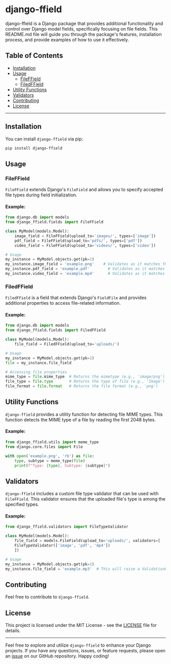 
# django-ffield

django-ffield is a Django package that provides additional functionality and control over Django model fields, specifically focusing on file fields. This README.md file will guide you through the package's features, installation process, and provide examples of how to use it effectively.

## Table of Contents
- [Installation](#installation)
- [Usage](#usage)
  - [FileFField](#fileffield)
  - [FiledFField](#filedffield)
- [Utility Functions](#utility-functions)
- [Validators](#validators)
- [Contributing](#contributing)
- [License](#license)

---

## Installation

You can install `django-ffield` via pip:

```bash
pip install django-ffield
```

## Usage

### FileFField

`FileFField` extends Django's `FileField` and allows you to specify accepted file types during field initialization.

#### Example:

```python
from django.db import models
from django_ffield.fields import FileFField

class MyModel(models.Model):
    image_field = FileFField(upload_to='images/', types=['image'])
    pdf_field = FileFField(upload_to='pdfs/', types=['pdf'])
    video_field = FileFField(upload_to='videos/', types=['video'])

# Usage
my_instance = MyModel.objects.get(pk=1)
my_instance.image_field = 'example.png'    # Validates as it matches the 'image' type
my_instance.pdf_field = 'example.pdf'        # Validates as it matches the 'pdf' type
my_instance.video_field = 'example.mp4'      # Validates as it matches the 'video' type
```

### FiledFField

`FiledFField` is a field that extends Django's `FieldFile` and provides additional properties to access file-related information.

#### Example:

```python
from django.db import models
from django_ffield.fields import FiledFField

class MyModel(models.Model):
    file_field = FiledFField(upload_to='uploads/')

# Usage
my_instance = MyModel.objects.get(pk=1)
file = my_instance.file_field

# Accessing file properties
mime_type = file.mime_type  # Returns the mimetype (e.g., 'image/png')
file_type = file.type       # Returns the type of file (e.g., 'Image')
file_format = file.format   # Returns the file format (e.g., 'png')
```

## Utility Functions

`django-ffield` provides a utility function for detecting file MIME types.
This function detects the MIME type of a file by reading the first 2048 bytes.

#### Example:

```python
from django_ffield.utils import meme_type
from django.core.files import File

with open('example.png', 'rb') as file:
    type, subtype = meme_type(file)
    print(f"Type: {type}, Subtype: {subtype}")
```

## Validators

`django-ffield` includes a custom file type validator that can be used with `FileFField`.
This validator ensures that the uploaded file's type is among the specified types.

#### Example:

```python
from django_ffield.validators import FileTypeValidator

class MyModel(models.Model):
    file_field = models.FileField(upload_to='uploads/', validators=[
    FileTypeValidator(['image', 'pdf', 'mp4'])
    ])

# Usage
my_instance = MyModel.objects.get(pk=1)
my_instance.file_field = 'example.mp3'  # This will raise a ValidationError since 'mp3' is not in the accepted types
```

## Contributing

Feel free to contribute to `django-ffield`.

## License

This project is licensed under the MIT License - see the [LICENSE](https://github.com/bigsbug/django-ffield/blob/main/LICENSE) file for details.

---

Feel free to explore and utilize `django-ffield` to enhance your Django projects. If you have any questions, issues, or feature requests, please open an [issue](https://github.com/bigsbug/django-ffield/issues) on our GitHub repository. Happy coding!